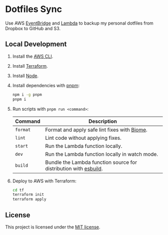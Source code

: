 # Dotfiles Sync

Use AWS [EventBridge](https://aws.amazon.com/eventbridge/) and [Lambda](https://aws.amazon.com/lambda/) to backup my personal dotfiles from Dropbox to GitHub and S3.

## Local Development

1. Install the [AWS CLI](https://docs.aws.amazon.com/cli/latest/userguide/getting-started-install.html).

2. Install [Terraform](https://developer.hashicorp.com/terraform/tutorials/aws-get-started/install-cli).

3. Install [Node](https://nodejs.org/en/learn/getting-started/how-to-install-nodejs).

4. Install dependencies with [pnpm](https://pnpm.io/):

    ```bash
    npm i -g pnpm
    pnpm i
    ```

5. Run scripts with `pnpm run <command>`:

    |Command|Description|
    |---|---|
    |`format`|Format and apply safe lint fixes with [Biome](https://biomejs.dev/).|
    |`lint`|Lint code without applying fixes.
    |`start`|Run the Lambda function locally.|
    |`dev`|Run the Lambda function locally in watch mode.|
    |`build`|Bundle the Lambda function source for distribution with [esbuild](https://esbuild.github.io/).|

6. Deploy to AWS with Terraform:

    ```bash
    cd tf
    terraform init
    terraform apply
    ```

## License

This project is licensed under the [MIT license](https://opensource.org/license/mit/).
